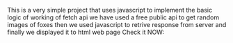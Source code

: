 This is a very simple project that uses javascript to implement the basic logic of working of fetch api
we have used a free public api to get random images of foxes then we used javascript to retrive response from server
and finally we displayed it to html web page
Check it NOW:
